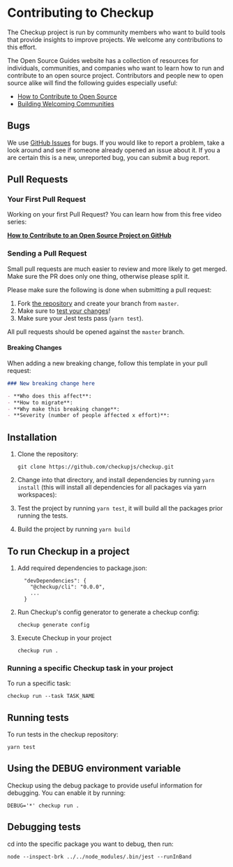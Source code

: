 # Contributing to Checkup

The Checkup project is run by community members who want to build tools that provide insights to improve projects. We welcome any contributions to this effort.

The Open Source Guides website has a collection of resources for individuals, communities, and companies who want to learn how to run and contribute to an open source project. Contributors and people new to open source alike will find the following guides especially useful:

- [How to Contribute to Open Source](https://opensource.guide/how-to-contribute/)
- [Building Welcoming Communities](https://opensource.guide/building-community/)

## Bugs

We use [GitHub Issues](https://github.com/checkupjs/checkup/issues) for bugs. If you would like to report a problem, take a look around and see if someone already opened an issue about it. If you a are certain this is a new, unreported bug, you can submit a bug report.

## Pull Requests

### Your First Pull Request

Working on your first Pull Request? You can learn how from this free video series:

[**How to Contribute to an Open Source Project on GitHub**](https://egghead.io/courses/how-to-contribute-to-an-open-source-project-on-github)

### Sending a Pull Request

Small pull requests are much easier to review and more likely to get merged. Make sure the PR does only one thing, otherwise please split it.

Please make sure the following is done when submitting a pull request:

1. Fork [the repository](https://github.com/checkupjs/checkup) and create your branch from `master`.
1. Make sure to [test your changes](#running-tests)!
1. Make sure your Jest tests pass (`yarn test`).

All pull requests should be opened against the `master` branch.

#### Breaking Changes

When adding a new breaking change, follow this template in your pull request:

```md
### New breaking change here

- **Who does this affect**:
- **How to migrate**:
- **Why make this breaking change**:
- **Severity (number of people affected x effort)**:
```

## Installation

1. Clone the repository:

   ```
   git clone https://github.com/checkupjs/checkup.git
   ```

1. Change into that directory, and install dependencies by running `yarn install` (this will install all dependencies for all packages via yarn workspaces):

1. Test the project by running `yarn test`, it will build all the packages prior running the tests.

1. Build the project by running `yarn build`

## To run Checkup in a project

1. Add required dependencies to package.json:

   ```
     "devDependencies": {
       "@checkup/cli": "0.0.0",
       ...
     }
   ```

1. Run Checkup's config generator to generate a checkup config:

   ```shell
   checkup generate config
   ```

1. Execute Checkup in your project

   ```shell
   checkup run .
   ```

### Running a specific Checkup task in your project

To run a specific task:

```
checkup run --task TASK_NAME
```

## Running tests

To run tests in the checkup repository:

```
yarn test
```

## Using the DEBUG environment variable

Checkup using the debug package to provide useful information for debugging. You can enable it by running:

```shell
DEBUG='*' checkup run .
```

## Debugging tests

cd into the specific package you want to debug, then run:

```
node --inspect-brk ../../node_modules/.bin/jest --runInBand
```
